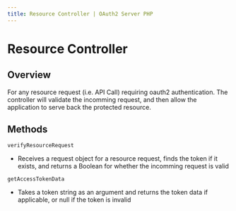 ```yaml
---
title: Resource Controller | OAuth2 Server PHP
---
```


# Resource Controller

## Overview

For any resource request (i.e. API Call) requiring oauth2 authentication.  The controller will validate the
incomming request, and then allow the application to serve back the protected resource.

## Methods

`verifyResourceRequest`

  * Receives a request object for a resource request, finds the token if it exists, and returns a Boolean for whether
the incomming request is valid

`getAccessTokenData`

  * Takes a token string as an argument and returns the token data if applicable, or null if the token is invalid